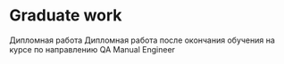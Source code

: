 # Graduate work

Дипломная работа
Дипломная работа после окончания обучения на курсе по направлению QA Manual Engineer
